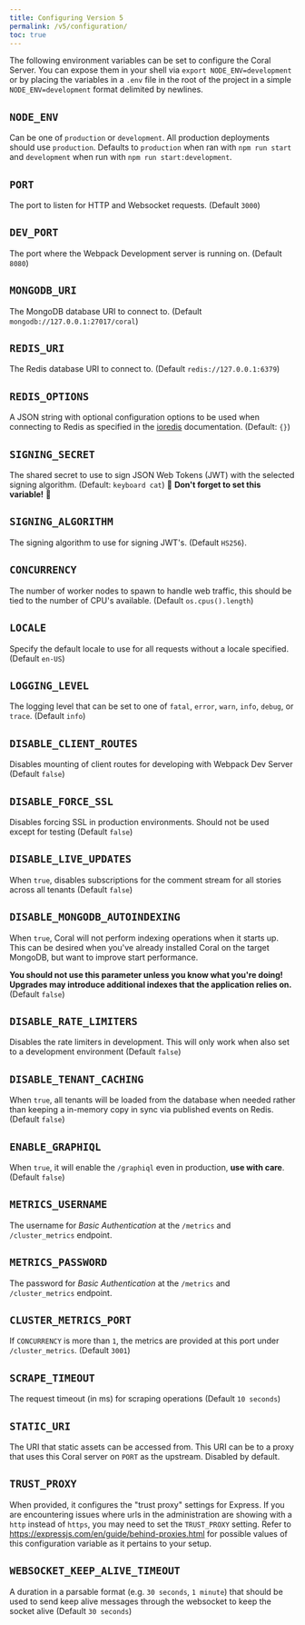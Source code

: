 ```yaml
---
title: Configuring Version 5
permalink: /v5/configuration/
toc: true
---
```


The following environment variables can be set to configure the Coral Server. You
can expose them in your shell via `export NODE_ENV=development` or by placing
the variables in a `.env` file in the root of the project in a simple
`NODE_ENV=development` format delimited by newlines.

## `NODE_ENV` 
Can be one of `production` or `development`. All production deployments should use `production`. Defaults to `production` when ran with
  `npm run start` and `development` when run with `npm run start:development`.

## `PORT` 
The port to listen for HTTP and Websocket requests. (Default `3000`)

## `DEV_PORT` 
The port where the Webpack Development server is running on. (Default `8080`)

## `MONGODB_URI`
The MongoDB database URI to connect to. (Default `mongodb://127.0.0.1:27017/coral`)

## `REDIS_URI` 
The Redis database URI to connect to. (Default `redis://127.0.0.1:6379`)

## `REDIS_OPTIONS` 
A JSON string with optional configuration options to be used when connecting to Redis as specified in the [ioredis](https://github.com/luin/ioredis/blob/1dac50a63753c2afc969315cfe38faf0edc50bc5/API.md#new_Redis_new) documentation.  (Default: `{}`)

## `SIGNING_SECRET`
The shared secret to use to sign JSON Web Tokens (JWT) with the selected signing algorithm.  (Default: `keyboard cat`)
🚨 **Don't forget to set this variable!** 🚨

## `SIGNING_ALGORITHM` 
The signing algorithm to use for signing JWT's. (Default `HS256`).

## `CONCURRENCY`
The number of worker nodes to spawn to handle web traffic, this should be tied to the number of CPU's available. (Default `os.cpus().length`)

## `LOCALE` 
Specify the default locale to use for all requests without a locale specified. (Default `en-US`)

## `LOGGING_LEVEL`
The logging level that can be set to one of `fatal`,
  `error`, `warn`, `info`, `debug`, or `trace`. (Default `info`)

## `DISABLE_CLIENT_ROUTES` 
Disables mounting of client routes for developing with Webpack Dev Server (Default `false`)

## `DISABLE_FORCE_SSL`
Disables forcing SSL in production environments. Should not be used except for testing (Default `false`)

## `DISABLE_LIVE_UPDATES` 
When `true`, disables subscriptions for the comment
stream for all stories across all tenants (Default `false`)

## `DISABLE_MONGODB_AUTOINDEXING` 
When `true`, Coral will not perform indexing operations when it starts up. This can be desired when you've already installed Coral on the target MongoDB, but want to improve start performance.
  
**You should not use this parameter unless you know what you're doing! Upgrades may introduce additional indexes that the application relies on.**
(Default `false`)

## `DISABLE_RATE_LIMITERS` 
Disables the rate limiters in development. This will only work when also set to a development environment (Default `false`)

## `DISABLE_TENANT_CACHING`
When `true`, all tenants will be loaded from the database when needed rather than keeping a in-memory copy in sync via published events on Redis. (Default `false`)

## `ENABLE_GRAPHIQL` 
When `true`, it will enable the `/graphiql` even in
  production, **use with care**. (Default `false`)

## `METRICS_USERNAME` 
The username for _Basic Authentication_ at the `/metrics` and `/cluster_metrics`
  endpoint.

## `METRICS_PASSWORD` 
The password for _Basic Authentication_ at the `/metrics` and `/cluster_metrics` endpoint.

## `CLUSTER_METRICS_PORT` 
If `CONCURRENCY` is more than `1`, the metrics are provided at this port under `/cluster_metrics`. (Default `3001`)

## `SCRAPE_TIMEOUT` 
The request timeout (in ms) for scraping operations (Default `10 seconds`)

## `STATIC_URI`
The URI that static assets can be accessed from. This URI can be to a proxy that uses this Coral server on `PORT` as the upstream. Disabled by default.

## `TRUST_PROXY`
When provided, it configures the "trust proxy" settings for Express. If you are encountering issues where urls in the administration are showing with
a `http` instead of `https`, you may need to set the `TRUST_PROXY` setting.
Refer to https://expressjs.com/en/guide/behind-proxies.html for possible values
of this configuration variable as it pertains to your setup.

## `WEBSOCKET_KEEP_ALIVE_TIMEOUT` 
A duration in a parsable format (e.g. `30 seconds`, `1 minute`) that should be used to send keep alive messages through the websocket to keep the socket alive (Default `30 seconds`)